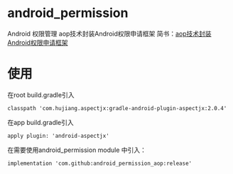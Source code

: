 # android_permission
Android 权限管理
aop技术封装Android权限申请框架
简书：[aop技术封装Android权限申请框架](https://www.jianshu.com/p/b41b556ec5dc)



# 使用
在root build.gradle引入

    classpath 'com.hujiang.aspectjx:gradle-android-plugin-aspectjx:2.0.4'
在app build.gradle引入
             
    apply plugin: 'android-aspectjx'
    
    
在需要使用android_permission module  中引入：

    implementation 'com.github:android_permission_aop:release'